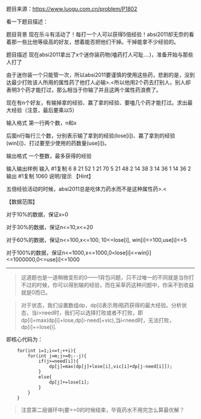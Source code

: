 题目来源：https://www.luogu.com.cn/problem/P1802

看一下题目描述：

题目背景
现在乐斗有活动了！每打一个人可以获得5倍经验！absi2011却无奈的看着那一些比他等级高的好友，想着能否把他们干掉。干掉能拿不少经验的。

题目描述
现在absi2011拿出了x个迷你装药物(嗑药打人可耻….)，准备开始与那些人打了

由于迷你装一个只能管一次，所以absi2011要谨慎的使用这些药，悲剧的是，没到达最少打败该人所用的属性药了他打人必输>.<所以他用2个药去打别人，别人却表明3个药才能打过，那么相当于你输了并且这两个属性药浪费了。

现在有n个好友，有输掉拿的经验、赢了拿的经验、要嗑几个药才能打过。求出最大经验（注意，最后要乘以5）

输入格式
第一行两个数，n和x

后面n行每行三个数，分别表示输了拿到的经验(lose[i])、赢了拿到的经验(win[i])、打过要至少使用的药数量(use[i])。

输出格式
一个整数，最多获得的经验

输入输出样例
输入 #1复制
6 8
21 52 1
21 70 5
21 48 2
14 38 3
14 36 1
14 36 2
输出 #1复制
1060
说明/提示
【Hint】

五倍经验活动的时候，absi2011总是吃体力药水而不是这种属性药>.<

【数据范围】

对于10%的数据，保证x=0

对于30%的数据，保证n<=10,x<=20

对于60%的数据，保证n<=100,x<=100, 10<=lose[i], win[i]<=100,use[i]<=5

对于100%的数据，保证n<=1000,x<=1000,0<lose[i]<=win[i]<=1000000,0<=use[i]<=1000


-----------------------------------------------------------------------------


>这道题也是一道稍微变形的0——1背包问题，只不过唯一的不同就是当你打不过的时候，你可以得到输的经验，而在采草药这种问题中，你采不到收益就是0而已。

>对于状态，我们设置数组dp，dp[i]表示用i瓶药获得的最大经验。分析状态，当i>need时，我们可以选择打败或者不打败，即dp[i]=max(dp[i]+lose,dp[i-need]+vic),当i<need时，无法打败，dp[i]+=lose[i].

即核心代码为：

```
    for(int i=1;i<=t;++i){
        for(int j=m;j>=0;--j){
            if(j>=need[i]){
                dp[j]=max(dp[j]+lose[i],vic[i]+dp[j-need[i]]);
            }
            else{
                dp[j]+=lose[i];
            }
        }
    }
```
>注意第二层循环中j要>=0的时候结束，毕竟药水不用完怎么算最优解？